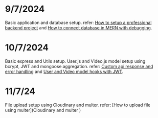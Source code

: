 # 9/7/2024

Basic application and database setup.
refer: [How to setup a professional backend project](https://youtu.be/9B4CvtzXRpc?si=stx5sPsn0JP66Gjj) and [How to connect database in MERN with debugging](https://youtu.be/w4z8Py-UoNk?si=SULOBO5qHOc8KygU).

# 10/7/2024

Basic express and Utils setup. User.js and Video.js model setup using bcrypt, JWT and mongoose aggregation.
refer: [Custom api response and error handling](https://youtu.be/S5EpsMjel-M?si=SGoU99CDh2-enDq-) and [User and Video model hooks with JWT](https://youtu.be/S5EpsMjel-M?si=SGoU99CDh2-enDq-).

# 11/7/24

File upload setup using Cloudinary and multer.
refer: [How to upload file using multer](Cloudinary and multer )
